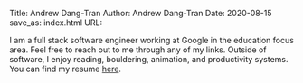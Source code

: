 Title: Andrew Dang-Tran
Author: Andrew Dang-Tran
Date: 2020-08-15
save_as: index.html
URL:

I am a full stack software engineer working at Google in the education focus area. Feel free to reach out to me through any of my links.
Outside of software, I enjoy reading, bouldering, animation, and productivity systems. You can
 find my resume [here](assets/resume.pdf).
